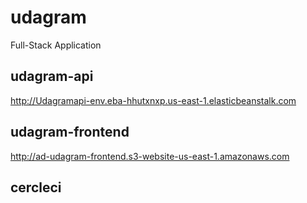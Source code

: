 # udagram
Full-Stack Application

## udagram-api
http://Udagramapi-env.eba-hhutxnxp.us-east-1.elasticbeanstalk.com

## udagram-frontend
http://ad-udagram-frontend.s3-website-us-east-1.amazonaws.com

## cercleci


